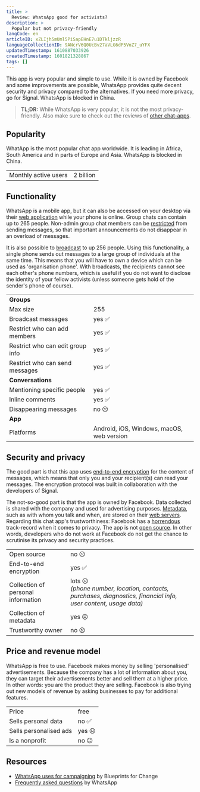 ```yaml
---
title: >
  Review: WhatsApp good for activists?
description: >
  Popular but not privacy-friendly
langCode: en
articleID: xZLIjh5mUml5PiSapEHnE7u1DTkljzzR
languageCollectionID: 9ANcrV6Q0UcBv27aVLG6dP5VoZ7_uYFX
updatedTimestamp: 1610887033926
createdTimestamp: 1601821328867
tags: []
---
```


This app is very popular and simple to use. While it is owned by Facebook and some improvements are possible, WhatsApp provides quite decent security and privacy compared to the alternatives. If you need more privacy, go for Signal. WhatsApp is blocked in China.

> **TL;DR:** While WhatsApp is very popular, it is not the most privacy-friendly. Also make sure to check out the reviews of [other chat-apps](/tools/chat-apps).

## **Popularity**

WhatApp is the most popular chat app worldwide. It is leading in Africa, South America and in parts of Europe and Asia. WhatsApp is blocked in China.

<div><table><tbody><tr><td>Monthly active users</td><td>2 billion</td></tr></tbody></table></div>

## **Functionality**

WhatsApp is a mobile app, but it can also be accessed on your desktop via their [web application](https://web.whatsapp.com/) while your phone is online. Group chats can contain up to 265 people. Non-admin group chat members can be [restricted](https://blog.whatsapp.com/10000644/New-Group-Setting-for-Admins) from sending messages, so that important announcements do not disappear in an overload of messages.

It is also possible to [broadcast](https://faq.whatsapp.com/en/30046788/) to up 256 people. Using this functionality, a single phone sends out messages to a large group of individuals at the same time. This means that you will have to own a device which can be used as 'organisation phone'. With broadcasts, the recipients cannot see each other's phone numbers, which is useful if you do not want to disclose the identity of your fellow activists (unless someone gets hold of the sender's phone of course).

<div><table><tbody><tr><td><strong>Groups</strong></td></tr><tr><td>Max size</td><td>255</td></tr><tr><td>Broadcast messages</td><td>yes ✅</td></tr><tr><td>Restrict who can add members</td><td>yes ✅</td></tr><tr><td>Restrict who can edit group info</td><td>yes ✅</td></tr><tr><td>Restrict who can send messages</td><td>yes ✅</td></tr><tr><td><strong>Conversations</strong></td></tr><tr><td>Mentioning specific people</td><td>yes ✅</td></tr><tr><td>Inline comments</td><td>yes ✅</td></tr><tr><td>Disappearing messages</td><td>no ☹️</td></tr><tr><td><strong>App</strong></td></tr><tr><td>Platforms</td><td>Android, iOS, Windows, macOS, web version</td></tr></tbody></table></div>

## **Security and privacy**

The good part is that this app uses [end-to-end encryption](/end-to-end-encryption) for the content of messages, which means that only you and your recipient(s) can read your messages. The encryption protocol was built in collaboration with the developers of Signal.

The not-so-good part is that the app is owned by Facebook. Data collected is shared with the company and used for advertising purposes. [Metadata](/metadata), such as with whom you talk and when, are stored on their [web servers](/web-server). Regarding this chat app's trustworthiness: Facebook has a [horrendous](https://www.eff.org/tags/facebook) track-record when it comes to privacy. The app is not [open source](https://en.wikipedia.org/wiki/Open-source_model). In other words, developers who do not work at Facebook do not get the chance to scrutinise its privacy and security practices.

<div><table><tbody><tr><td>Open source</td><td>no ☹️</td></tr><tr><td>End-to-end encryption</td><td>yes ✅</td></tr><tr><td>Collection of personal information</td><td>lots<i> </i>☹️<i></i><br><i>(phone number, location, contacts, purchases, diagnostics, financial info, user content, usage data)</i></td></tr><tr><td>Collection of metadata</td><td>yes ☹️</td></tr><tr><td>Trustworthy owner</td><td>no ☹️</td></tr></tbody></table></div>

## **Price and revenue model**

WhatsApp is free to use. Facebook makes money by selling 'personalised' advertisements. Because the company has a lot of information about you, they can target their advertisements better and sell them at a higher price. In other words: you are the product they are selling. Facebook is also trying out new models of revenue by asking businesses to pay for additional features.

<div><table><tbody><tr><td>Price</td><td>free</td></tr><tr><td>Sells personal data</td><td>no ✅</td></tr><tr><td>Sells personalised ads</td><td>yes ☹️</td></tr><tr><td>Is a nonprofit</td><td>no ☹️</td></tr></tbody></table></div>

## **Resources**

-   [WhatsApp uses for campaigning](https://blueprintsfc.org/guide/whatsapp-uses-for-campaigning/) by Blueprints for Change
-   [Frequently asked questions](https://faq.whatsapp.com) by WhatsApp